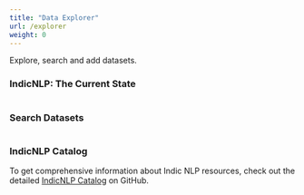 ```yaml
---
title: "Data Explorer"
url: /explorer
weight: 0
---
```


Explore, search and add datasets.

### IndicNLP: The Current State


<table id="example2" class="ui table table-bordered dt-responsive no-wrap compact unstackable">
</table>

### Search Datasets


<link rel="stylesheet" href="https://cdn.datatables.net/1.10.22/css/jquery.dataTables.min.css">
<script src="https://code.jquery.com/jquery-3.5.1.min.js"></script>

<script src="https://cdnjs.cloudflare.com/ajax/libs/PapaParse/5.3.0/papaparse.min.js"></script>
<script src="https://cdn.datatables.net/1.10.22/js/jquery.dataTables.min.js"></script>
<style>
    table.dataTable.no-footer {
        border-bottom: 0 !important;
    }

    tfoot {
        display: table-row-group;
    }
    input[type="text"] {
     width: 100%; 
     box-sizing: border-box;
     -webkit-box-sizing:border-box;
     -moz-box-sizing: border-box;
    }


</style>

<script>

    let dataURL = "https://docs.google.com/spreadsheets/d/e/2PACX-1vQGyB-QInM69IoR2nP6pJ_Uc0tA0fRxb1NvDe1F1GvBd7UT9lYW06-DuTjaKTYzmuHbAEPaQR5nhhCb/pub?gid=0&single=true&output=csv";
    let encodedURL = encodeURIComponent(dataURL)
    let proxyURL = `https://api.allorigins.win/raw?url=${encodedURL}`;

    result = Papa.parse(proxyURL, {
        download: true,
        dynamicTyping: true,
        complete: function(results) {
            let data = process_data(results.data);
            let dataset_names = {};
            for (const type in data.datasets) {
                for (const lang in data.datasets[type]) {
                    for (const name of data.datasets[type][lang]) {
                        if (!(name in dataset_names)) {
                            dataset_names[name] = {};
                        }
                        if (!(type in dataset_names[name])) {
                            dataset_names[name][type] = []
                        }
                        dataset_names[name][type].push(lang);
                    }
                }
            }
            let table = [];
            for (const name in dataset_names) {
                for (const type in dataset_names[name]) {
                    table.push([name, type, dataset_names[name][type].sort().join(", "), `<div id="${name}"></div>`]);
                }
            }
            $('#example').DataTable( {
                data: table,
                columns: [
                    { title: "Dataset Name" },
                    { title: "Dataset Type" },
                    { title: "Language" },
                    { title: "Link"}
                ],
                pageLength: 10,
                "lengthChange": false,
                "ordering": false,
                // dom: 'lrtp',
                initComplete: function () {
                    /*
                    $("#example").append(
                        $('<tfoot/>').append( $("#example thead tr").clone() )
                    );
                    $('tfoot').each(function () {
                        $(this).insertAfter($(this).siblings('thead'));
                    });
                    $('#example tfoot th').each( function () {
                        var title = $(this).text();
                        $(this).html( '<div class="ui input"><input type="text" placeholder="Search '+title+'" /></div>' );
                    });

                    // Apply the search
                    window.dt = this;
                    this.api().columns().every( function () {
                        var that = this;
                        $('input', this.footer()).on('keyup change clear', function () {
                            if ( that.search() !== this.value ) {
                                that.search( this.value ).draw();
                            }
                        });
                    });
                    
                    */
                }
            });
            let table2 = [];
            for (const type in data.datasets) {
                let row = [type];
                for (let lang of data.languages) {
                    if (lang in data.datasets[type]) {
                        row.push(`<i class="green icon check"></span>`);
                    } else {
                        row.push(`<i class="red close icon"></i>`);
                    }
                }
                table2.push(row);
                // table2.push([type, Object.keys(data.datasets[type]).join(", ")]);
            }
            let columns =  [{ title: "Dataset Type" }];
            for (let lang of data.languages) {
                columns.push({title: lang});
            }
            $('#example2').DataTable( {
                data: table2,
                columns: columns,
                "lengthChange": false,
                "ordering": false,
                "info":     false,
                "filter": false,
            });

 
        }
    });

    dataURL = "https://docs.google.com/spreadsheets/d/e/2PACX-1vQGyB-QInM69IoR2nP6pJ_Uc0tA0fRxb1NvDe1F1GvBd7UT9lYW06-DuTjaKTYzmuHbAEPaQR5nhhCb/pub?gid=1367132144&single=true&output=csv";
    encodedURL = encodeURIComponent(dataURL)
    proxyURL = `https://api.allorigins.win/raw?url=${encodedURL}`;

    result = Papa.parse(proxyURL, {
        download: true,
        dynamicTyping: true,
        complete: function(results) {
            for (let i = 1; i < results.data.length; i++) {
                $("#" + results.data[i][0]).html(`<a href="${results.data[i][1]}">link</a>`);
            }
        }
    });

    function process_data(data) {
        let languages = data[0].slice(2, 14);
        languages = languages.map(l => l.trim());

        let dataset_types = data.slice(2).map(row => row[0]);

        let datasets = {};
        for (let i = 2; i < data.length; i++) {
            let row = data[i];
            let type = row[0];
            if (!(type in datasets)) {
                datasets[type] = {};
            }
            for (let j = 2; j < languages.length+2; j++) {
                let lang = languages[j-2]
                if (row[j] !== null) {
                    datasets[type][lang] = row[j].split("\n");
                }
            }
        }
        return {
            languages: languages,
            dataset_types: dataset_types,
            datasets: datasets
        };
    }

</script>

<table id="example" class="ui table table-bordered dt-responsive no-wrap compact">
</table>


### IndicNLP Catalog

To get comprehensive information about Indic NLP resources, check out the detailed <a href="https://github.com/AI4Bharat/indicnlp_catalog" target="_blank">IndicNLP Catalog</a> on GitHub. 

